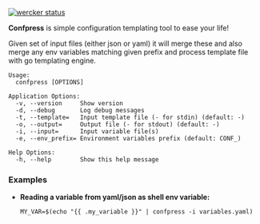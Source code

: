 [![wercker status](https://app.wercker.com/status/cf9e7754fd7c23ab91908d5b5299ea09/s/master "wercker status")](https://app.wercker.com/project/bykey/cf9e7754fd7c23ab91908d5b5299ea09)


**Confpress** is simple configuration templating tool to ease your life!

Given set of input files (either json or yaml) it will merge these and also merge any env variables matching given prefix and process template file with go templating engine.

```
Usage:
  confpress [OPTIONS]

Application Options:
  -v, --version     Show version
  -d, --debug       Log debug messages
  -t, --template=   Input template file (- for stdin) (default: -)
  -o, --output=     Output file (- for stdout) (default: -)
  -i, --input=      Input variable file(s)
  -e, --env_prefix= Environment variables prefix (default: CONF_)

Help Options:
  -h, --help        Show this help message
```

### Examples

- **Reading a variable from yaml/json as shell env variable:**
  
  `MY_VAR=$(echo "{{ .my_variable }}" | confpress -i variables.yaml)`
